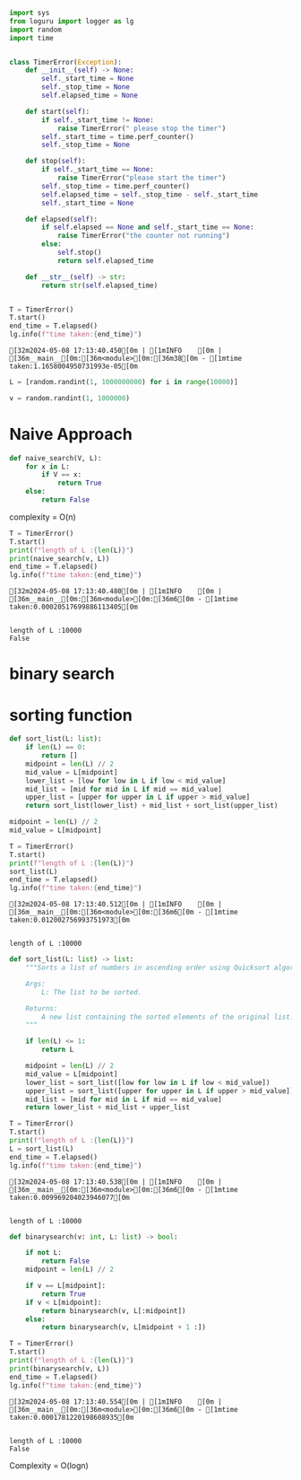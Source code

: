 ```python
import sys
from loguru import logger as lg
import random
import time


class TimerError(Exception):
    def __init__(self) -> None:
        self._start_time = None
        self._stop_time = None
        self.elapsed_time = None

    def start(self):
        if self._start_time != None:
            raise TimerError(" please stop the timer")
        self._start_time = time.perf_counter()
        self._stop_time = None

    def stop(self):
        if self._start_time == None:
            raise TimerError("please start the timer")
        self._stop_time = time.perf_counter()
        self.elapsed_time = self._stop_time - self._start_time
        self._start_time = None

    def elapsed(self):
        if self.elapsed == None and self._start_time == None:
            raise TimerError("the counter not running")
        else:
            self.stop()
            return self.elapsed_time

    def __str__(self) -> str:
        return str(self.elapsed_time)


T = TimerError()
T.start()
end_time = T.elapsed()
lg.info(f"time taken:{end_time}")
```

    [32m2024-05-08 17:13:40.450[0m | [1mINFO    [0m | [36m__main__[0m:[36m<module>[0m:[36m38[0m - [1mtime taken:1.1658004950731993e-05[0m



```python
L = [random.randint(1, 1000000000) for i in range(10000)]
```


```python
v = random.randint(1, 1000000)
```

# Naive Approach 


```python
def naive_search(V, L):
    for x in L:
        if V == x:
            return True
    else:
        return False
```

complexity = O(n)


```python
T = TimerError()
T.start()
print(f"length of L :{len(L)}")
print(naive_search(v, L))
end_time = T.elapsed()
lg.info(f"time taken:{end_time}")
```

    [32m2024-05-08 17:13:40.480[0m | [1mINFO    [0m | [36m__main__[0m:[36m<module>[0m:[36m6[0m - [1mtime taken:0.00020517699886113405[0m


    length of L :10000
    False


# binary search 

# sorting function 


```python
def sort_list(L: list):
    if len(L) == 0:
        return []
    midpoint = len(L) // 2
    mid_value = L[midpoint]
    lower_list = [low for low in L if low < mid_value]
    mid_list = [mid for mid in L if mid == mid_value]
    upper_list = [upper for upper in L if upper > mid_value]
    return sort_list(lower_list) + mid_list + sort_list(upper_list)
```


```python
midpoint = len(L) // 2
mid_value = L[midpoint]
```


```python
T = TimerError()
T.start()
print(f"length of L :{len(L)}")
sort_list(L)
end_time = T.elapsed()
lg.info(f"time taken:{end_time}")
```

    [32m2024-05-08 17:13:40.512[0m | [1mINFO    [0m | [36m__main__[0m:[36m<module>[0m:[36m6[0m - [1mtime taken:0.012002756993751973[0m


    length of L :10000



```python
def sort_list(L: list) -> list:
    """Sorts a list of numbers in ascending order using Quicksort algorithm.

    Args:
        L: The list to be sorted.

    Returns:
        A new list containing the sorted elements of the original list.
    """

    if len(L) <= 1:
        return L

    midpoint = len(L) // 2
    mid_value = L[midpoint]
    lower_list = sort_list([low for low in L if low < mid_value])
    upper_list = sort_list([upper for upper in L if upper > mid_value])
    mid_list = [mid for mid in L if mid == mid_value]
    return lower_list + mid_list + upper_list
```


```python
T = TimerError()
T.start()
print(f"length of L :{len(L)}")
L = sort_list(L)
end_time = T.elapsed()
lg.info(f"time taken:{end_time}")
```

    [32m2024-05-08 17:13:40.538[0m | [1mINFO    [0m | [36m__main__[0m:[36m<module>[0m:[36m6[0m - [1mtime taken:0.009969204023946077[0m


    length of L :10000



```python
def binarysearch(v: int, L: list) -> bool:

    if not L:
        return False
    midpoint = len(L) // 2

    if v == L[midpoint]:
        return True
    if v < L[midpoint]:
        return binarysearch(v, L[:midpoint])
    else:
        return binarysearch(v, L[midpoint + 1 :])
```


```python
T = TimerError()
T.start()
print(f"length of L :{len(L)}")
print(binarysearch(v, L))
end_time = T.elapsed()
lg.info(f"time taken:{end_time}")
```

    [32m2024-05-08 17:13:40.554[0m | [1mINFO    [0m | [36m__main__[0m:[36m<module>[0m:[36m6[0m - [1mtime taken:0.0001781220198608935[0m


    length of L :10000
    False


Complexity = O(logn)
